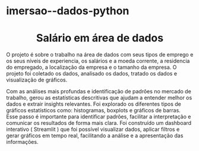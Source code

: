 # imersao--dados-python

<h1 align="center"> Salário em área de dados </h1>

O projeto é sobre o trabalho na área de dados com seus tipos de emprego e os seus níveis de experiencia, os salários e a moeda corrente, a residencia do empregado, a localização da empresa e o tamanho da empresa.
O projeto foi coletado os dados, analisado os dados, tratado os dados e visualização de gráficos. 

Com as análises mais profundas e identificação de padrões no mercado de trabalho, gerou as estatísticas descritivas que ajudam a entender melhor os dados e extrair insights relevantes. Foi explorado os diferentes tipos de gráficos estatísticos como: histogramas, boxplots e gráficos de barras. Esse passo é importante para identificar padrões, facilitar a interpretação e comunicar os resultados de forma mais clara. Foi construído um dashboard interativo ( Streamlit ) que foi possível visualizar dados, aplicar filtros e gerar gráficos em tempo real, facilitando a análise e a apresentação das informações.
